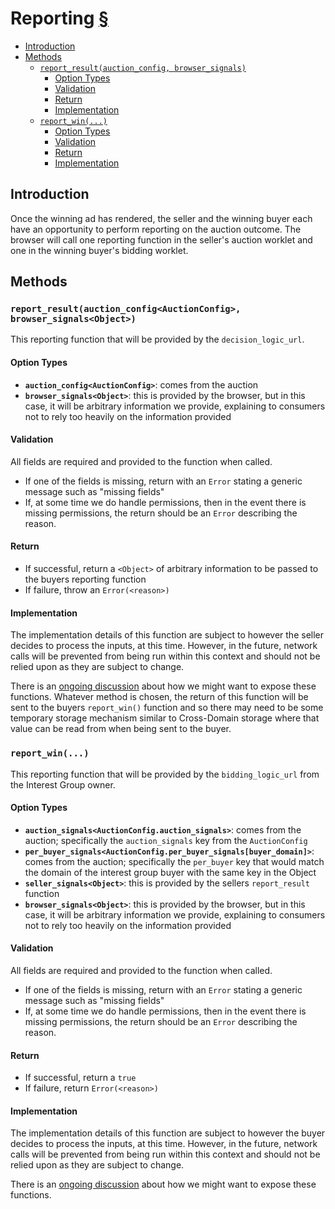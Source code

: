 # Reporting [§](https://github.com/WICG/turtledove/blob/main/FLEDGE.md#5-event-level-reporting-for-now)

<!-- toc -->

- [Introduction](#introduction)
- [Methods](#methods)
  * [`report_result(auction_config, browser_signals)`](#report_resultauction_config-browser_signals)
    + [Option Types](#option-types)
    + [Validation](#validation)
    + [Return](#return)
    + [Implementation](#implementation)
  * [`report_win(...)`](#report_win)
    + [Option Types](#option-types-1)
    + [Validation](#validation-1)
    + [Return](#return-1)
    + [Implementation](#implementation-1)

<!-- tocstop -->

<!-- end:toc -->

## Introduction

Once the winning ad has rendered, the seller and the winning buyer each have an opportunity to perform reporting on the auction outcome. The browser will call one reporting function in the seller's auction worklet and one in the winning buyer's bidding worklet.

## Methods

### `report_result(auction_config<AuctionConfig>, browser_signals<Object>)`

This reporting function that will be provided by the `decision_logic_url`.

#### Option Types

* **`auction_config<AuctionConfig>`**: comes from the auction
* **`browser_signals<Object>`**: this is provided by the browser, but in this case, it will be arbitrary information we provide, explaining to consumers not to rely too heavily on the information provided

#### Validation

All fields are required and provided to the function when called.

* If one of the fields is missing, return with an `Error` stating a generic message such as "missing fields"
* If, at some time we do handle permissions, then in the event there is missing permissions, the return should be an `Error` describing the reason.

#### Return

* If successful, return a `<Object>` of arbitrary information to be passed to the buyers reporting function
* If failure, throw an `Error(<reason>)`

#### Implementation

The implementation details of this function are subject to however the seller decides to process the inputs, at this time.  However, in the future, network calls will be prevented from being run within this context and should not be relied upon as they are subject to change.

There is an [ongoing discussion](https://github.com/MagniteEngineering/fledge.polyfill/discussions/9) about how we might want to expose these functions.  Whatever method is chosen, the return of this function will be sent to the buyers `report_win()` function and so there may need to be some temporary storage mechanism similar to Cross-Domain storage where that value can be read from when being sent to the buyer.

### `report_win(...)`

This reporting function that will be provided by the `bidding_logic_url` from the Interest Group owner.

#### Option Types

* **`auction_signals<AuctionConfig.auction_signals>`**: comes from the auction; specifically the `auction_signals` key from the `AuctionConfig`
* **`per_buyer_signals<AuctionConfig.per_buyer_signals[buyer_domain]>`**: comes from the auction; specifically the `per_buyer` key that would match the domain of the interest group buyer with the same key in the Object
* **`seller_signals<Object>`**: this is provided by the sellers `report_result` function
* **`browser_signals<Object>`**: this is provided by the browser, but in this case, it will be arbitrary information we provide, explaining to consumers not to rely too heavily on the information provided

#### Validation

All fields are required and provided to the function when called.

* If one of the fields is missing, return with an `Error` stating a generic message such as "missing fields"
* If, at some time we do handle permissions, then in the event there is missing permissions, the return should be an `Error` describing the reason.

#### Return

* If successful, return a `true`
* If failure, return `Error(<reason>)`

#### Implementation

The implementation details of this function are subject to however the buyer decides to process the inputs, at this time.  However, in the future, network calls will be prevented from being run within this context and should not be relied upon as they are subject to change.

There is an [ongoing discussion](https://github.com/MagniteEngineering/fledge.polyfill/discussions/9) about how we might want to expose these functions.
